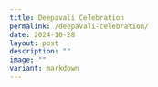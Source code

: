 ```yaml
---
title: Deepavali Celebration
permalink: /deepavali-celebration/
date: 2024-10-28
layout: post
description: ""
image: ""
variant: markdown
---
```

